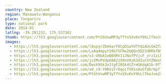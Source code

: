 ```yaml
---
country: New Zealand
region: Manawatu-Wanganui
place: Tongariro
type: national park
date: 2014-01
latlng: -39.201232, 175.537362
thumb: https://lh3.googleusercontent.com/PtShVxwMP3yTfYxSXvKnY9hLlTkoJvm2Xvt-HJdR_ztrNHrbPeI01oeEGTenDQyeMqwivkKsowk3CspJxu7I5axcipoS4eG1tsmt-p6Zxt3xc3On2c6vUDmvC_PlDf9m2CJgAxWtzDA
images:
  - https://lh3.googleusercontent.com/l8upyrZbH4arF8CpD1wYdTYdiAUcGkZfZcsdufH223gox8xYTeG35Hpbp5lHFH5pSYQFOaD7U5kGssNHB8Kk_J46J7mAsTDIpavvvWZqq6vpEZyb2Mi6ctRWBvPfxjX04yPGJF1-kk0
  - https://lh3.googleusercontent.com/LeAq4mpytS9Gf5FRw2bQQn5D23dRRkfNScftzJllSRCUioY2oRRhgX2uNY1qTyOBV7BH9oBCxH9StIb0Ba2p_PArCSsAfGIvHtqubJn8J43coEklx8M2_j6-mJ54CVi5Zph7IaJIjs4
  - https://lh3.googleusercontent.com/x3-UKbA1eB0XRV11JNufPVjcF_zrzIzLDd2jyE1J4fLV7eKqOt3Jb6ouqlamRk1K7MqTZKpF42S26TSZY3buPU7DG-MnrTw5jbecyQpNPSwAT5r40a25B7mhDDUg3gqfK1wOQmKuc50
  - https://lh3.googleusercontent.com/jvIMvPVdp68A21X0nX9jK3dIuc5YZNexUEND_GEVr7hcM1Qw9-yWxj9IEM6c3CkDnF0Huqn-Zl6sTuJAJLnP-RSsrdJfClmwINyKa_X8Oersq4JvvpK8uGJunt2suwvLX943G33mmZU
  - https://lh3.googleusercontent.com/Dwsk9Sk3o1tgF285k4tZrmGKdqA1b-0fYuOUdgqpF183TE3QnI_-Wyr_GUes5uX395kaHjoI03ptW3IWkS_UAabN4nhdlHMAyc3ED5K5KRPTESEwaLDCFXod6m1D-lBmVD16fw-CyzI
  - https://lh3.googleusercontent.com/x0_c9-YORViFrOqoifV6SsAvGfUbr6pflto4elwKU-cPtHHn6VHvXQqthiVuFTj1CasVpVixDtqkXG-uDvYJYaPQQvyH6j9y8DFi4E70NHyVEf5oUAqJ5gw3RyLXuuA7JDX_Yu_cKxU
  - https://lh3.googleusercontent.com/PtShVxwMP3yTfYxSXvKnY9hLlTkoJvm2Xvt-HJdR_ztrNHrbPeI01oeEGTenDQyeMqwivkKsowk3CspJxu7I5axcipoS4eG1tsmt-p6Zxt3xc3On2c6vUDmvC_PlDf9m2CJgAxWtzDA
---
```

